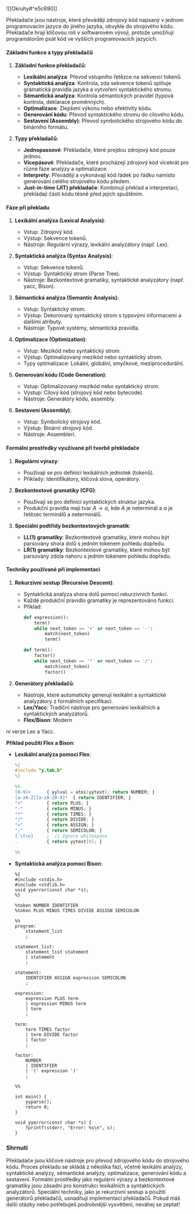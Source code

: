 ![[Okruhy#^e5c690]]

Překladače jsou nástroje, které převádějí zdrojový kód napsaný v jednom programovacím jazyce do jiného jazyka, obvykle do strojového kódu. Překladače hrají klíčovou roli v softwarovém vývoji, protože umožňují programátorům psát kód ve vyšších programovacích jazycích.

#### Základní funkce a typy překladačů

1. **Základní funkce překladačů**:
   - **Lexikální analýza**: Převod vstupního řetězce na sekvenci tokenů.
   - **Syntaktická analýza**: Kontrola, zda sekvence tokenů splňuje gramatická pravidla jazyka a vytvoření syntaktického stromu.
   - **Sémantická analýza**: Kontrola sémantických pravidel (typová kontrola, deklarace proměnných).
   - **Optimalizace**: Zlepšení výkonu nebo efektivity kódu.
   - **Generování kódu**: Převod syntaktického stromu do cílového kódu.
   - **Sestavení (Assembly)**: Převod symbolického strojového kódu do binárního formátu.

2. **Typy překladačů**:
   - **Jednopassové**: Překladače, které projdou zdrojový kód pouze jednou.
   - **Vícepásové**: Překladače, které procházejí zdrojový kód vícekrát pro různé fáze analýzy a optimalizace.
   - **Interprety**: Převádějí a vykonávají kód řádek po řádku namísto generování celého strojového kódu předem.
   - **Just-in-time (JIT) překladače**: Kombinují překlad a interpretaci, překládají části kódu těsně před jejich spuštěním.

#### Fáze při překladu

1. **Lexikální analýza (Lexical Analysis)**:
   - Vstup: Zdrojový kód.
   - Výstup: Sekvence tokenů.
   - Nástroje: Regulární výrazy, lexikální analyzátory (např. Lex).

2. **Syntaktická analýza (Syntax Analysis)**:
   - Vstup: Sekvence tokenů.
   - Výstup: Syntaktický strom (Parse Tree).
   - Nástroje: Bezkontextové gramatiky, syntaktické analyzátory (např. yacc, Bison).

3. **Sémantická analýza (Semantic Analysis)**:
   - Vstup: Syntaktický strom.
   - Výstup: Dekorovaný syntaktický strom s typovými informacemi a dalšími atributy.
   - Nástroje: Typové systémy, sémantická pravidla.

4. **Optimalizace (Optimization)**:
   - Vstup: Mezikód nebo syntaktický strom.
   - Výstup: Optimalizovaný mezikód nebo syntaktický strom.
   - Typy optimalizace: Lokální, globální, smyčkové, meziprocedurální.

5. **Generování kódu (Code Generation)**:
   - Vstup: Optimalizovaný mezikód nebo syntaktický strom.
   - Výstup: Cílový kód (strojový kód nebo bytecode).
   - Nástroje: Generátory kódu, assembly.

6. **Sestavení (Assembly)**:
   - Vstup: Symbolický strojový kód.
   - Výstup: Binární strojový kód.
   - Nástroje: Assembleri.

#### Formální prostředky využívané při tvorbě překladače

1. **Regulární výrazy**:
   - Používají se pro definici lexikálních jednotek (tokenů).
   - Příklady: Identifikátory, klíčová slova, operátory.

2. **Bezkontextové gramatiky (CFG)**:
   - Používají se pro definici syntaktických struktur jazyka.
   - Produkční pravidla mají tvar $A \rightarrow \alpha$, kde $A$ je neterminál a $\alpha$ je řetězec terminálů a neterminálů.

3. **Speciální podtřídy bezkontextových gramatik**:
   - **LL(1) gramatiky**: Bezkontextové gramatiky, které mohou být parsovány shora dolů s jedním tokenem pohledu dopředu.
   - **LR(1) gramatiky**: Bezkontextové gramatiky, které mohou být parsovány zdola nahoru s jedním tokenem pohledu dopředu.

#### Techniky používané při implementaci

1. **Rekurzivní sestup (Recursive Descent)**:
   - Syntaktická analýza shora dolů pomocí rekurzivních funkcí.
   - Každé produkční pravidlo gramatiky je reprezentováno funkcí.
   - Příklad:
     ```python
     def expression():
         term()
         while next_token == '+' or next_token == '-':
             match(next_token)
             term()

     def term():
         factor()
         while next_token == '*' or next_token == '/':
             match(next_token)
             factor()
     ```

2. **Generátory překladačů**:
   - Nástroje, které automaticky generují lexikální a syntaktické analyzátory z formálních specifikací.
   - **Lex/Yacc**: Tradiční nástroje pro generování lexikálních a syntaktických analyzátorů.
   - **Flex/Bison**: Modern

ní verze Lex a Yacc.

**Příklad použití Flex a Bison**:

- **Lexikální analýza pomocí Flex**:
  ```flex
  %{
  #include "y.tab.h"
  %}

  %%
  [0-9]+      { yylval = atoi(yytext); return NUMBER; }
  [a-zA-Z][a-zA-Z0-9]*  { return IDENTIFIER; }
  "+"         { return PLUS; }
  "-"         { return MINUS; }
  "*"         { return TIMES; }
  "/"         { return DIVIDE; }
  "="         { return ASSIGN; }
  ";"         { return SEMICOLON; }
  [ \t\n]     ;  // Ignore whitespace
  .           { return yytext[0]; }

  %%
  ```

- **Syntaktická analýza pomocí Bison**:
  ```bison
  %{
  #include <stdio.h>
  #include <stdlib.h>
  void yyerror(const char *s);
  %}

  %token NUMBER IDENTIFIER
  %token PLUS MINUS TIMES DIVIDE ASSIGN SEMICOLON

  %%
  program:
      statement_list
      ;

  statement_list:
      statement_list statement
      | statement
      ;

  statement:
      IDENTIFIER ASSIGN expression SEMICOLON
      ;

  expression:
      expression PLUS term
      | expression MINUS term
      | term
      ;

  term:
      term TIMES factor
      | term DIVIDE factor
      | factor
      ;

  factor:
      NUMBER
      | IDENTIFIER
      | '(' expression ')'
      ;

  %%

  int main() {
      yyparse();
      return 0;
  }

  void yyerror(const char *s) {
      fprintf(stderr, "Error: %s\n", s);
  }
  ```

### Shrnutí

Překladače jsou klíčové nástroje pro převod zdrojového kódu do strojového kódu. Proces překladu se skládá z několika fází, včetně lexikální analýzy, syntaktické analýzy, sémantické analýzy, optimalizace, generování kódu a sestavení. Formální prostředky jako regulární výrazy a bezkontextové gramatiky jsou zásadní pro konstrukci lexikálních a syntaktických analyzátorů. Speciální techniky, jako je rekurzivní sestup a použití generátorů překladačů, usnadňují implementaci překladačů. Pokud máš další otázky nebo potřebuješ podrobnější vysvětlení, neváhej se zeptat!